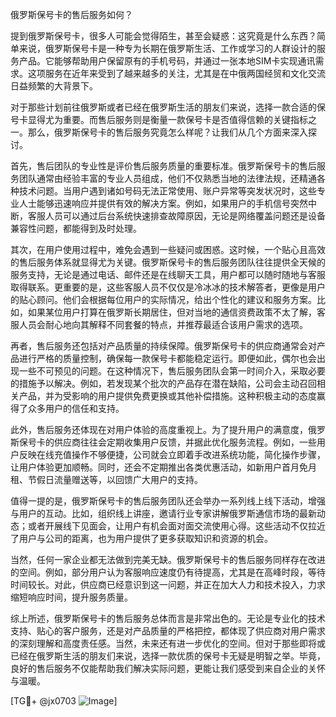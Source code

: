 俄罗斯保号卡的售后服务如何？

提到俄罗斯保号卡，很多人可能会觉得陌生，甚至会疑惑：这究竟是什么东西？简单来说，俄罗斯保号卡是一种专为长期在俄罗斯生活、工作或学习的人群设计的服务产品。它能够帮助用户保留原有的手机号码，并通过一张本地SIM卡实现通讯需求。这项服务在近年来受到了越来越多的关注，尤其是在中俄两国经贸和文化交流日益频繁的大背景下。

对于那些计划前往俄罗斯或者已经在俄罗斯生活的朋友们来说，选择一款合适的保号卡显得尤为重要。而售后服务则是衡量一款保号卡是否值得信赖的关键指标之一。那么，俄罗斯保号卡的售后服务究竟怎么样呢？让我们从几个方面来深入探讨。

首先，售后团队的专业性是评价售后服务质量的重要标准。俄罗斯保号卡的售后服务团队通常由经验丰富的专业人员组成，他们不仅熟悉当地的法律法规，还精通各种技术问题。当用户遇到诸如号码无法正常使用、账户异常等突发状况时，这些专业人士能够迅速响应并提供有效的解决方案。例如，如果用户的手机信号突然中断，客服人员可以通过后台系统快速排查故障原因，无论是网络覆盖问题还是设备兼容性问题，都能得到及时处理。

其次，在用户使用过程中，难免会遇到一些疑问或困惑。这时候，一个贴心且高效的售后服务体系就显得尤为关键。俄罗斯保号卡的售后服务团队往往提供全天候的服务支持，无论是通过电话、邮件还是在线聊天工具，用户都可以随时随地与客服取得联系。更重要的是，这些客服人员不仅仅是冷冰冰的技术解答者，更像是用户的贴心顾问。他们会根据每位用户的实际情况，给出个性化的建议和服务方案。比如，如果某位用户打算在俄罗斯长期居住，但对当地的通信资费政策不太了解，客服人员会耐心地向其解释不同套餐的特点，并推荐最适合该用户需求的选项。

再者，售后服务还包括对产品质量的持续保障。俄罗斯保号卡的供应商通常会对产品进行严格的质量控制，确保每一款保号卡都能稳定运行。即便如此，偶尔也会出现一些不可预见的问题。在这种情况下，售后服务团队会第一时间介入，采取必要的措施予以解决。例如，若发现某个批次的产品存在潜在缺陷，公司会主动召回相关产品，并为受影响的用户提供免费更换或其他补偿措施。这种积极主动的态度赢得了众多用户的信任和支持。

此外，售后服务还体现在对用户体验的高度重视上。为了提升用户的满意度，俄罗斯保号卡的供应商往往会定期收集用户反馈，并据此优化服务流程。例如，一些用户反映在线充值操作不够便捷，公司就会立即着手改进系统功能，简化操作步骤，让用户体验更加顺畅。同时，还会不定期推出各类优惠活动，如新用户首月免月租、节假日流量赠送等，以回馈广大用户的支持。

值得一提的是，俄罗斯保号卡的售后服务团队还会举办一系列线上线下活动，增强与用户的互动。比如，组织线上讲座，邀请行业专家讲解俄罗斯通信市场的最新动态；或者开展线下见面会，让用户有机会面对面交流使用心得。这些活动不仅拉近了用户与公司的距离，也为用户提供了更多获取知识和资源的机会。

当然，任何一家企业都无法做到完美无缺。俄罗斯保号卡的售后服务同样存在改进的空间。例如，部分用户认为客服响应速度仍有待提高，尤其是在高峰时段，等待时间较长。对此，供应商已经意识到这一问题，并正在加大人力和技术投入，力求缩短响应时间，提升服务质量。

综上所述，俄罗斯保号卡的售后服务总体而言是非常出色的。无论是专业化的技术支持、贴心的客户服务，还是对产品质量的严格把控，都体现了供应商对用户需求的深刻理解和高度责任感。当然，未来还有进一步优化的空间。但对于那些即将或已经在俄罗斯生活的朋友们来说，选择一款优质的保号卡无疑是明智之举。毕竟，良好的售后服务不仅能帮助我们解决实际问题，更能让我们感受到来自企业的关怀与温暖。

[TG💪+ @jx0703 ![Image](https://github.com/user-attachments/assets/dbca1d08-cadb-493c-b0ec-ad6f7a83f270)]